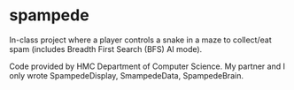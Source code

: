 # spampede
In-class project where a player controls a snake in a maze to collect/eat spam (includes Breadth First Search (BFS) AI mode).

Code provided by HMC Department of Computer Science. My partner and I only wrote SpampedeDisplay, SmampedeData, SpampedeBrain.
